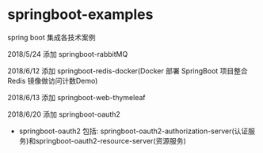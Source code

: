 # springboot-examples
spring boot 集成各技术案例

2018/5/24 添加 springboot-rabbitMQ

2018/6/12 添加  springboot-redis-docker(Docker 部署 SpringBoot 项目整合 Redis 镜像做访问计数Demo)

2018/6/13 添加 springboot-web-thymeleaf

2018/6/20 添加 springboot-oauth2

* springboot-oauth2 包括: springboot-oauth2-authorization-server(认证服务)和springboot-oauth2-resource-server(资源服务)






